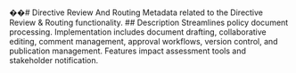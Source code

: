 ��#   D i r e c t i v e   R e v i e w   A n d   R o u t i n g 
 
 
 
 M e t a d a t a   r e l a t e d   t o   t h e   D i r e c t i v e   R e v i e w   &   R o u t i n g   f u n c t i o n a l i t y . 
 
 
 
 # #   D e s c r i p t i o n 
 
 
 
 S t r e a m l i n e s   p o l i c y   d o c u m e n t   p r o c e s s i n g .   I m p l e m e n t a t i o n   i n c l u d e s   d o c u m e n t   d r a f t i n g ,   c o l l a b o r a t i v e   e d i t i n g ,   c o m m e n t   m a n a g e m e n t ,   a p p r o v a l   w o r k f l o w s ,   v e r s i o n   c o n t r o l ,   a n d   p u b l i c a t i o n   m a n a g e m e n t .   F e a t u r e s   i m p a c t   a s s e s s m e n t   t o o l s   a n d   s t a k e h o l d e r   n o t i f i c a t i o n . 
 
 
